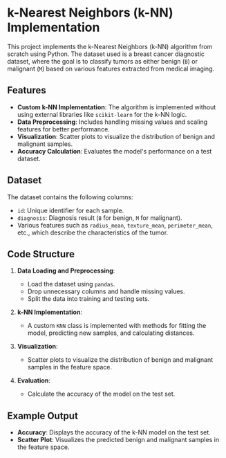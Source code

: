 # k-Nearest Neighbors (k-NN) Implementation

This project implements the k-Nearest Neighbors (k-NN) algorithm from scratch using Python. The dataset used is a breast cancer diagnostic dataset, where the goal is to classify tumors as either benign (`B`) or malignant (`M`) based on various features extracted from medical imaging.

## Features
- **Custom k-NN Implementation**: The algorithm is implemented without using external libraries like `scikit-learn` for the k-NN logic.
- **Data Preprocessing**: Includes handling missing values and scaling features for better performance.
- **Visualization**: Scatter plots to visualize the distribution of benign and malignant samples.
- **Accuracy Calculation**: Evaluates the model's performance on a test dataset.

## Dataset
The dataset contains the following columns:
- `id`: Unique identifier for each sample.
- `diagnosis`: Diagnosis result (`B` for benign, `M` for malignant).
- Various features such as `radius_mean`, `texture_mean`, `perimeter_mean`, etc., which describe the characteristics of the tumor.

## Code Structure
1. **Data Loading and Preprocessing**:
   - Load the dataset using `pandas`.
   - Drop unnecessary columns and handle missing values.
   - Split the data into training and testing sets.

2. **k-NN Implementation**:
   - A custom `KNN` class is implemented with methods for fitting the model, predicting new samples, and calculating distances.

3. **Visualization**:
   - Scatter plots to visualize the distribution of benign and malignant samples in the feature space.

4. **Evaluation**:
   - Calculate the accuracy of the model on the test set.

## Example Output
- **Accuracy**: Displays the accuracy of the k-NN model on the test set.
- **Scatter Plot**: Visualizes the predicted benign and malignant samples in the feature space.

